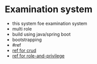 # Examination system

- this system foe examination system 
- multi role
- build using java/spring boot
- bootstrapping
- #ref
- [ref for crud](https://www.baeldung.com/spring-boot-crud-thymeleaf)
- [ref for role-and-privilege ](https://www.baeldung.com/role-and-privilege-for-spring-security-registration)